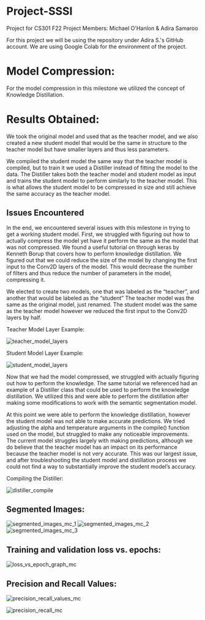# Project-SSSI
Project for CS301 F22
Project Members: Michael O'Hanlon & Adira Samaroo

For this project we will be using the repository under Adira S.'s GitHub account. We are using Google Colab for the environment of the project.

<h1>Model Compression:</h1>

For the model compression in this milestone we utilized the concept of Knowledge Distillation.

<h1>Results Obtained:</h1>

We took the original model and used that as the teacher model, and we also created a new student model that would be the same in structure to the teacher model but have smaller layers and thus less parameters.

We compiled the student model the same way that the teacher model is compiled, but to train it we used a Distiller instead of fitting the model to the data. The Distiller takes both the teacher model and student model as input and trains the student model to perform similarly to the teacher model. This is what allows the student model to be compressed in size and still achieve the same accuracy as the teacher model.

<h2>Issues Encountered</h2>

In the end, we encountered several issues with this milestone in trying to get a working student model. First, we struggled with figuring out how to actually compress the model yet have it perform the same as the model that was not compressed. We found a useful tutorial on through keras by Kenneth Borup that covers how to perform knowledge distillation. We figured out that we could reduce the size of the model by changing the first input to the Conv2D layers of the model. This would decrease the number of filters and thus reduce the number of parameters in the model, compressing it.

We elected to create two models, one that was labeled as the “teacher”, and another that would be labeled as the “student” The teacher model was the same as the original model, just renamed. The student model was the same as the teacher model however we reduced the first input to the Conv2D layers by half.

Teacher Model Layer Example:

![teacher_model_layers](https://github.com/adiraCode/Project-SSSI/blob/milestone-4/pictures/teacher_model_layers.png?raw=true)

Student Model Layer Example:

![student_model_layers](https://github.com/adiraCode/Project-SSSI/blob/milestone-4/pictures/student_model_layers.png?raw=true)

Now that we had the model compressed, we struggled with actually figuring out how to perform the knowledge. The same tutorial we referenced had an example of a Distiller class that could be used to perform the knowledge distillation. We utilized this and were able to perform the distillation after making some modifications to work with the semantic segmentation model.

At this point we were able to perform the knowledge distillation, however the student model was not able to make accurate predictions. We tried adjusting the alpha and temperature arguments in the compile() function used on the model, but struggled to make any noticeable improvements. The current model struggles largely with making predictions, although we do believe that the teacher model has an impact on its performance because the teacher model is not very accurate. This was our largest issue, and after troubleshooting the student model and distillation process we could not find a way to substantially improve the student model’s accuracy.

Compiling the Distiller:

![distiller_compile](https://github.com/adiraCode/Project-SSSI/blob/milestone-4/pictures/distiller_compile.png?raw=true)

<h2>Segmented Images:</h2>

![segmented_images_mc_1](https://github.com/adiraCode/Project-SSSI/blob/milestone-4/pictures/segmented_images_mc_1.png?raw=true)
![segmented_images_mc_2](https://github.com/adiraCode/Project-SSSI/blob/milestone-4/pictures/segmented_images_mc_2.png?raw=true)
![segmented_images_mc_3](https://github.com/adiraCode/Project-SSSI/blob/milestone-4/pictures/segmented_images_mc_3.png?raw=true)

<h2>Training and validation loss vs. epochs:</h2>

![loss_vs_epoch_graph_mc](https://github.com/adiraCode/Project-SSSI/blob/milestone-4/pictures/loss_vs_epoch_graph_mc.png?raw=true)

<h2>Precision and Recall Values:</h2>

![precision_recall_values_mc](https://github.com/adiraCode/Project-SSSI/blob/milestone-4/pictures/precision_recall_values_mc.png?raw=true)

![precision_recall_mc](https://github.com/adiraCode/Project-SSSI/blob/milestone-4/pictures/precision_recall_mc.png?raw=true)
